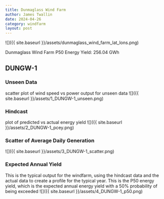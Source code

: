 ```yaml
---
title: Dunmaglass Wind Farm
author: James Twallin
date: 2024-04-26
category: windfarm
layout: post
---
```

![]({{ site.baseurl }}/assets/dunmaglass_wind_farm_lat_lons.png)

Dunmaglass Wind Farm P50 Energy Yield: 256.04 GWh

DUNGW-1
-------------
### Unseen Data 
scatter plot of wind speed vs power output for unseen data
![]({{ site.baseurl }}/assets/1_DUNGW-1_unseen.png)
### Hindcast 
plot of predicted vs actual energy yield
![]({{ site.baseurl }}/assets/2_DUNGW-1_pcey.png)
### Scatter of Average Daily Generation 

![]({{ site.baseurl }}/assets/3_DUNGW-1_scatter.png)
### Expected Annual Yield 
This is the typical output for the windfarm, using the hindcast data and the actual data to create a profile for the typical year. This is the P50 energy yield, which is the expected annual energy yield with a 50% probability of being exceeded
![]({{ site.baseurl }}/assets/4_DUNGW-1_p50.png)

